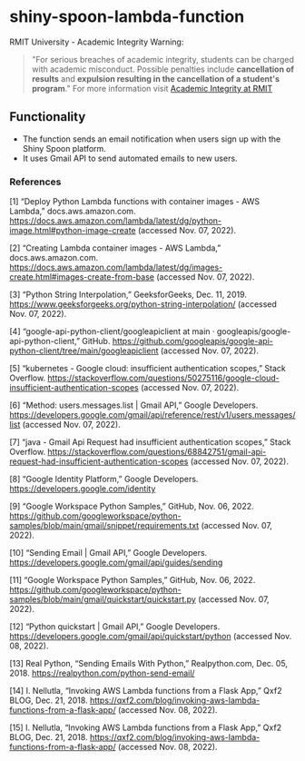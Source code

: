 # shiny-spoon-lambda-function

RMIT University - Academic Integrity Warning:
> "For serious breaches of academic integrity, students can be charged with academic misconduct. Possible penalties include **cancellation of results** and **expulsion resulting in the cancellation of a student's program**."
For more information visit [Academic Integrity at RMIT](https://www.rmit.edu.au/students/my-course/assessment-results/academic-integrity)

## Functionality

- The function sends an email notification when users sign up with the Shiny Spoon platform. 
- It uses Gmail API to send automated emails to new users.

### References

[1] “Deploy Python Lambda functions with container images - AWS Lambda,” docs.aws.amazon.com. https://docs.aws.amazon.com/lambda/latest/dg/python-image.html#python-image-create (accessed Nov. 07, 2022).
‌

[2] “Creating Lambda container images - AWS Lambda,” docs.aws.amazon.com. https://docs.aws.amazon.com/lambda/latest/dg/images-create.html#images-create-from-base (accessed Nov. 07, 2022).
‌

[3] “Python String Interpolation,” GeeksforGeeks, Dec. 11, 2019. https://www.geeksforgeeks.org/python-string-interpolation/ (accessed Nov. 07, 2022).
‌

[4] “google-api-python-client/googleapiclient at main · googleapis/google-api-python-client,” GitHub. https://github.com/googleapis/google-api-python-client/tree/main/googleapiclient (accessed Nov. 07, 2022).
‌

[5] “kubernetes - Google cloud: insufficient authentication scopes,” Stack Overflow. https://stackoverflow.com/questions/50275116/google-cloud-insufficient-authentication-scopes (accessed Nov. 07, 2022).
‌

[6] “Method: users.messages.list | Gmail API,” Google Developers. https://developers.google.com/gmail/api/reference/rest/v1/users.messages/list (accessed Nov. 07, 2022).
‌

[7] “java - Gmail Api Request had insufficient authentication scopes,” Stack Overflow. https://stackoverflow.com/questions/68842751/gmail-api-request-had-insufficient-authentication-scopes (accessed Nov. 07, 2022).
‌

[8] “Google Identity Platform,” Google Developers. https://developers.google.com/identity
‌

[9] “Google Workspace Python Samples,” GitHub, Nov. 06, 2022. https://github.com/googleworkspace/python-samples/blob/main/gmail/snippet/requirements.txt (accessed Nov. 07, 2022).
‌

[10] “Sending Email | Gmail API,” Google Developers. https://developers.google.com/gmail/api/guides/sending
‌

[11] “Google Workspace Python Samples,” GitHub, Nov. 06, 2022. https://github.com/googleworkspace/python-samples/blob/main/gmail/quickstart/quickstart.py (accessed Nov. 07, 2022).
‌

[12] “Python quickstart | Gmail API,” Google Developers. https://developers.google.com/gmail/api/quickstart/python (accessed Nov. 08, 2022).
‌

[13] Real Python, “Sending Emails With Python,” Realpython.com, Dec. 05, 2018. https://realpython.com/python-send-email/
‌

[14] I. Nellutla, “Invoking AWS Lambda functions from a Flask App,” Qxf2 BLOG, Dec. 21, 2018. https://qxf2.com/blog/invoking-aws-lambda-functions-from-a-flask-app/ (accessed Nov. 08, 2022).
‌

[15] I. Nellutla, “Invoking AWS Lambda functions from a Flask App,” Qxf2 BLOG, Dec. 21, 2018. https://qxf2.com/blog/invoking-aws-lambda-functions-from-a-flask-app/ (accessed Nov. 08, 2022).
‌